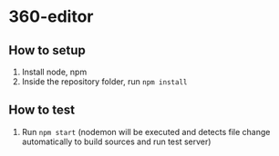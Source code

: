 # 360-editor
## How to setup
1. Install node, npm
1. Inside the repository folder, run `npm install`
## How to test
1. Run `npm start` (nodemon will be executed and detects file change automatically to build sources and run test server)
